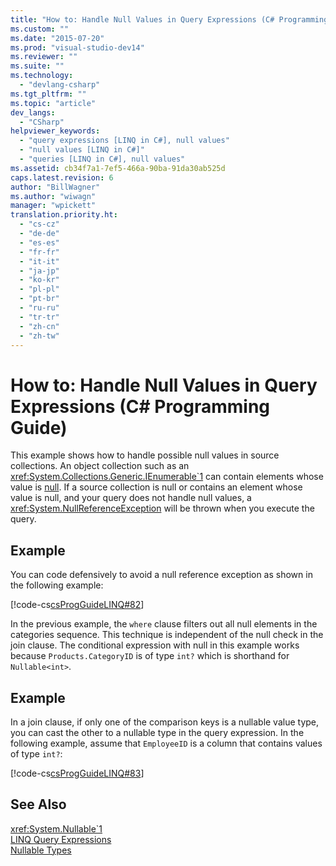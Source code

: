 ```yaml
---
title: "How to: Handle Null Values in Query Expressions (C# Programming Guide)"
ms.custom: ""
ms.date: "2015-07-20"
ms.prod: "visual-studio-dev14"
ms.reviewer: ""
ms.suite: ""
ms.technology: 
  - "devlang-csharp"
ms.tgt_pltfrm: ""
ms.topic: "article"
dev_langs: 
  - "CSharp"
helpviewer_keywords: 
  - "query expressions [LINQ in C#], null values"
  - "null values [LINQ in C#]"
  - "queries [LINQ in C#], null values"
ms.assetid: cb34f7a1-7ef5-466a-90ba-91da30ab525d
caps.latest.revision: 6
author: "BillWagner"
ms.author: "wiwagn"
manager: "wpickett"
translation.priority.ht: 
  - "cs-cz"
  - "de-de"
  - "es-es"
  - "fr-fr"
  - "it-it"
  - "ja-jp"
  - "ko-kr"
  - "pl-pl"
  - "pt-br"
  - "ru-ru"
  - "tr-tr"
  - "zh-cn"
  - "zh-tw"
---
```

# How to: Handle Null Values in Query Expressions (C# Programming Guide)
This example shows how to handle possible null values in source collections. An object collection such as an <xref:System.Collections.Generic.IEnumerable`1> can contain elements whose value is [null](../../../csharp\language-reference\keywords/null.md). If a source collection is null or contains an element whose value is null, and your query does not handle null values, a <xref:System.NullReferenceException> will be thrown when you execute the query.  
  
## Example  
 You can code defensively to avoid a null reference exception as shown in the following example:  
  
 [!code-cs[csProgGuideLINQ#82](../../../csharp\programming-guide\classes-and-structs/codesnippet/CSharp/how-to-handle-null-values-in-query-expressions_1.cs)]  
  
 In the previous example, the `where` clause filters out all null elements in the categories sequence. This technique is independent of the null check in the join clause. The conditional expression with null in this example works because `Products.CategoryID` is of type `int?` which is shorthand for `Nullable<int>`.  
  
## Example  
 In a join clause, if only one of the comparison keys is a nullable value type, you can cast the other to a nullable type in the query expression. In the following example, assume that `EmployeeID` is a column that contains values of type `int?`:  
  
 [!code-cs[csProgGuideLINQ#83](../../../csharp\programming-guide\classes-and-structs/codesnippet/CSharp/how-to-handle-null-values-in-query-expressions_2.cs)]  
  
## See Also  
 <xref:System.Nullable`1>   
 [LINQ Query Expressions](../../../csharp\programming-guide\linq-query-expressions/index.md)   
 [Nullable Types](../../../csharp\programming-guide\nullable-types/index.md)